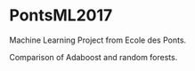 # PontsML2017

Machine Learning Project from Ecole des Ponts. 

Comparison of Adaboost and random forests.
